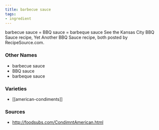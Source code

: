 ```yaml
---
title: barbecue sauce
tags:
- ingredient
---
```

barbecue sauce = BBQ sauce = barbeque sauce See the Kansas City BBQ Sauce recipe, Yet Another BBQ Sauce recipe, both posted by RecipeSource.com.

### Other Names

* barbecue sauce
* BBQ sauce
* barbeque sauce

### Varieties

* [[american-condiments]]

### Sources
* http://foodsubs.com/CondimntAmerican.html
